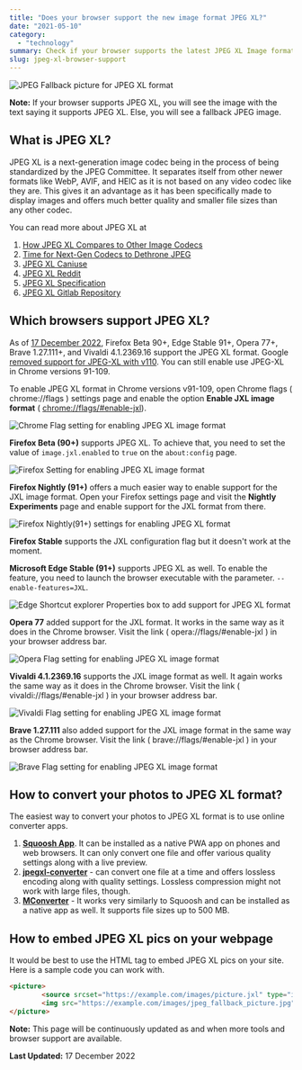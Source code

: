 ```yaml
---
title: "Does your browser support the new image format JPEG XL?"
date: "2021-05-10"
category:
  - "technology"
summary: Check if your browser supports the latest JPEG XL Image format.
slug: jpeg-xl-browser-support
---
```


<picture>
        <source srcset="images/nature_picture.jxl" type="image/jxl" align="center">
        <img src="images/nature_picture.jpg#center" alt="JPEG Fallback picture for JPEG XL format">
</picture>

**Note:** If your browser supports JPEG XL, you will see the image with the text saying it supports JPEG XL. Else, you will see a fallback JPEG image.

## What is JPEG XL?

JPEG XL is a next-generation image codec being in the process of being standardized by the JPEG Committee. It separates itself from other newer formats like WebP, AVIF, and HEIC as it is not based on any video codec like they are. This gives it an advantage as it has been specifically made to display images and offers much better quality and smaller file sizes than any other codec.

You can read more about JPEG XL at

1. [How JPEG XL Compares to Other Image Codecs](https://cloudinary.com/blog/how_jpeg_xl_compares_to_other_image_codecs)
2. [Time for Next-Gen Codecs to Dethrone JPEG](https://cloudinary.com/blog/time_for_next_gen_codecs_to_dethrone_jpeg)
3. [JPEG XL Caniuse](https://caniuse.com/jpegxl)
4. [JPEG XL Reddit](https://www.reddit.com/r/jpegxl/)
5. [JPEG XL Specification](https://jpeg.org/jpegxl/)
6. [JPEG XL Gitlab Repository](https://gitlab.com/wg1/jpeg-xl)

## Which browsers support JPEG XL?

As of [17 December 2022](https://caniuse.com/jpegxl), Firefox Beta 90+, Edge Stable 91+, Opera 77+, Brave 1.27.111+, and Vivaldi 4.1.2369.16 support the JPEG XL format. Google [removed support for JPEG-XL with v110](https://bugs.chromium.org/p/chromium/issues/detail?id=1178058#c84). You can still enable use JPEG-XL in Chrome versions 91-109.

To enable JPEG XL format in Chrome versions v91-109, open Chrome flags ( chrome://flags ) settings page and enable the option **Enable JXL image format** ( [chrome://flags/#enable-jxl](chrome://flags/#enable-jxl)).

![Chrome Flag setting for enabling JPEG XL image format](images/chrome_yZPxuunM3d.png#center)

**Firefox Beta (90+)** supports JPEG XL. To achieve that, you need to set the value of `image.jxl.enabled` to `true` on the `about:config` page.

![Firefox Setting for enabling JPEG XL image format](images/firefox_gxs3xPsRAg.png#center)

**Firefox Nightly (91+)** offers a much easier way to enable support for the JXL image format. Open your Firefox settings page and visit the **Nightly Experiments** page and enable support for the JXL format from there.

![Firefox Nightly(91+) settings for enabling JPEG XL format](images/firefox_KiMQpKc7er.png#center)

**Firefox Stable** supports the JXL configuration flag but it doesn't work at the moment.

**Microsoft Edge Stable (91+)** supports JPEG XL as well. To enable the feature, you need to launch the browser executable with the parameter. `--enable-features=JXL`.

![Edge Shortcut explorer Properties box to add support for JPEG XL format](images/explorer_Pdl5NH3ZjO.png#center)

**Opera 77** added support for the JXL format. It works in the same way as it does in the Chrome browser. Visit the link ( opera://flags/#enable-jxl ) in your browser address bar.

![Opera Flag setting for enabling JPEG XL image format](images/vuTucaoQSZ.png#center)

**Vivaldi 4.1.2369.16** supports the JXL image format as well. It again works the same way as it does in the Chrome browser. Visit the link ( vivaldi://flags/#enable-jxl ) in your browser address bar.

![Vivaldi Flag setting for enabling JPEG XL image format](images/3mooLbSmgr.png#center)

**Brave 1.27.111** also added support for the JXL image format in the same way as the Chrome browser. Visit the link ( brave://flags/#enable-jxl ) in your browser address bar.

![Brave Flag setting for enabling JPEG XL image format](images/brave_zySKrmkIfW.png#center)

## How to convert your photos to JPEG XL format?

The easiest way to convert your photos to JPEG XL format is to use online converter apps.

1. **[Squoosh App](https://squoosh.app)**. It can be installed as a native PWA app on phones and web browsers. It can only convert one file and offer various quality settings along with a live preview.
2. [**jpegxl-converter**](https://jpegxl-converter.com/) - can convert one file at a time and offers lossless encoding along with quality settings. Lossless compression might not work with large files, though.
3. [**MConverter**](https://mconverter.eu/convert/to/jxl/) - It works very similarly to Squoosh and can be installed as a native app as well. It supports file sizes up to 500 MB.

## How to embed JPEG XL pics on your webpage

It would be best to use the HTML **<picture>** tag to embed JPEG XL pics on your site. Here is a sample code you can work with.

```html
<picture>
        <source srcset="https://example.com/images/picture.jxl" type="image/jxl">
        <img src="https://example.com/images/jpeg_fallback_picture.jpg" alt="JPEG Fallback picture for JPEG XL format">
</picture>
```

**Note:** This page will be continuously updated as and when more tools and browser support are available.

**Last Updated:** 17 December 2022
